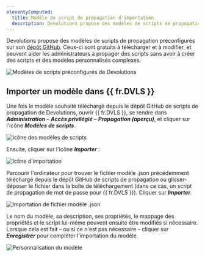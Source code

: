 ```yaml
---
eleventyComputed:
  title: Modèle de script de propagation d'importation
  description: Devolutions propose des modèles de scripts de propagation préconfigurés sur son dépôt GitHub. Ceux-ci sont gratuits à télécharger et à modifier, et peuvent aider les administrateurs à propager des scripts sans avoir à créer des scripts et des modèles personnalisés complexes.
---
```

Devolutions propose des modèles de scripts de propagation préconfigurés sur son [dépôt GitHub](https://github.com/Devolutions/PAM-Providers/tree/master/Propagation-Scripts). Ceux-ci sont gratuits à télécharger et à modifier, et peuvent aider les administrateurs à propager des scripts sans avoir à créer des scripts et des modèles personnalisés complexes.

![Modèles de scripts préconfigurés de Devolutions](https://cdnweb.devolutions.net/docs/INTERFACE4051.png)

## Importer un modèle dans {{ fr.DVLS }}
Une fois le modèle souhaité téléchargé depuis le dépôt GitHub de scripts de propagation de Devolutions, ouvrir {{ fr.DVLS }}, se rendre dans ***Administration*** – ***Accès privilégié*** – ***Propagation (aperçu)***, et cliquer sur l'icône ***Modèles de scripts***.

![Icône des modèles de scripts](https://cdnweb.devolutions.net/docs/DVLS4042_2024_2.png)

Ensuite, cliquer sur l'icône ***Importer*** :

![Icône d'importation](https://cdnweb.devolutions.net/docs/DVLS4043_2024_2.png)

Parcourir l'ordinateur pour trouver le fichier modèle .json précédemment téléchargé depuis le dépôt GitHub de scripts de propagation ou glisser-déposer le fichier dans la boîte de téléchargement (dans ce cas, un script de propagation de mot de passe pour {{ fr.DVLS }}). Cliquer sur ***Importer***.

![Importation de fichier modèle .json](https://cdnweb.devolutions.net/docs/DVLS4044_2024_2.png)

Le nom du modèle, sa description, ses propriétés, le mappage des propriétés et le script lui-même peuvent ensuite être modifiés si nécessaire. Lorsque cela est fait – ou si ce n'est pas nécessaire – cliquer sur ***Enregistrer*** pour compléter l'importation du modèle.

![Personnalisation du modèle](https://cdnweb.devolutions.net/docs/DVLS4045_2024_2.png)
